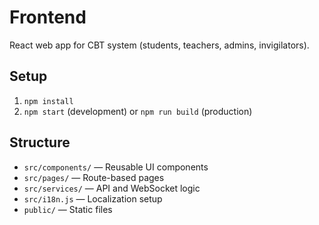 # Frontend

React web app for CBT system (students, teachers, admins, invigilators).

## Setup

1. `npm install`
2. `npm start` (development) or `npm run build` (production)

## Structure
- `src/components/` — Reusable UI components
- `src/pages/` — Route-based pages
- `src/services/` — API and WebSocket logic
- `src/i18n.js` — Localization setup
- `public/` — Static files 